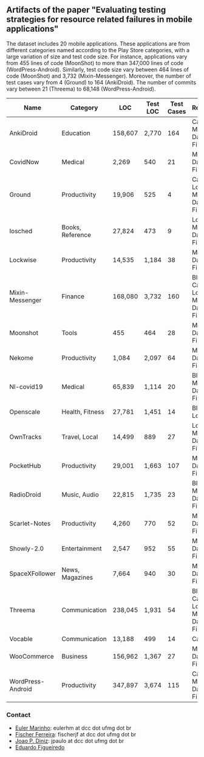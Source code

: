 ## Artifacts of the paper "Evaluating testing strategies for resource related failures in mobile applications"

The dataset includes 20 mobile applications. These applications are from different categories named according to the Play Store categories, with a large variation of size and test code size. For instance, applications vary from 455 lines of code (MoonShot) to more than 347,000 lines of code (WordPress-Android). Similarly, test code size vary between 464 lines of code (MoonShot) and 3,732 (Mixin-Messenger). Moreover, the number of test cases vary from 4 (Ground) to 164 (AnkiDroid). The number of commits vary between 21 (Threema) to 68,148 (WordPress-Android).

|Name 	        |Category  | LOC|	Test LOC	|Test Cases|Resources|	Commits	  |
|-------        |-------|---------|---------|-------|--------|-------                   |
|AnkiDroid             |Education |158,607       |2,770   |164  |	Camera, Mobile Data, Wi-Fi      |13,643      |
|CovidNow             |Medical |2,269       |540   |21  |	Mobile Data, Wi-Fi      |85      |
|Ground             |Productivity |19,906      |525   |4  |	Camera, Location, Mobile Data, Wi-Fi      |4,936     |
|Iosched             |Books, Reference |27,824       |473   |9  |	Location, Mobile Data, Wi-Fi       |3,101      |
|Lockwise             |Productivity |14,535       |1,184   |38  |	Mobile Data, Wi-Fi     |503      |
|Mixin-Messenger             |Finance |168,080       |3,732   |160  |	Bluetooth, Camera, Location, Mobile Data, Wi-Fi     |8,086      |
|Moonshot             |Tools |455       |464   |28  |	Mobile Data, Wi-Fi    |351     |
|Nekome             |Productivity |1,084       |2,097   |64  |	Mobile Data, Wi-Fi     |2,742      |
|Nl-covid19             |Medical |65,839       |1,114   |20  |	Bluetooth, Mobile Data, Wi-Fi     |1,293      |
|Openscale             |Health, Fitness |27,781       |1,451   |14  |	Bluetooth, Location     |2,027      |
|OwnTracks             |Travel, Local |14,499       |889   |27  |	Location, Mobile Data, Wi-Fi     |1,995      |
|PocketHub             |Productivity |29,001       |1,663   |107  |	Mobile Data, Wi-Fi     |3,512      |
|RadioDroid             |Music, Audio |22,815       |1,735   |23  |	Bluetooth, Mobile Data, Wi-Fi    |1,186      |
|Scarlet-Notes             |Productivity |4,260       |770   |52  |	Mobile Data, Wi-Fi    |656      |
|Showly-2.0             |Entertainment |2,547       |952   |55  |	Mobile Data , Wi-Fi     |3,251     |
|SpaceXFollower             |News, Magazines |7,664       |940   |30  |	Mobile Data, Wi-Fi      |356      |
|Threema             |Communication |238,045       |1,931   |54  | Bluetooth, Camera, Location, Mobile Data, Wi-Fi    |21      |
|Vocable             |Communication |13,188       |499   |14  | Camera     |863      |
|WooCommerce             |Business |156,962       |1,367   |27  | Mobile Data, Wi-Fi     |26,527      |
|WordPress-Android             |Productivity |347,897       |3,674   |115  | Camera, Mobile Data, Wi-Fi     |68,148      |

### Contact

- [Euler Marinho](http://labsoft.dcc.ufmg.br/doku.php?id=people:students:euler_marinho): eulerhm at dcc dot ufmg dot br 
- [Fischer Ferreira](http://labsoft.dcc.ufmg.br/doku.php?id=people:students:fischer_ferreira): fischerjf at dcc dot ufmg dot br
- [Joao P. Diniz](http://labsoft.dcc.ufmg.br/doku.php?id=people:students:joao_diniz): jpaulo at dcc dot ufmg dot br
- [Eduardo Figueiredo](http://www.dcc.ufmg.br/~figueiredo)

